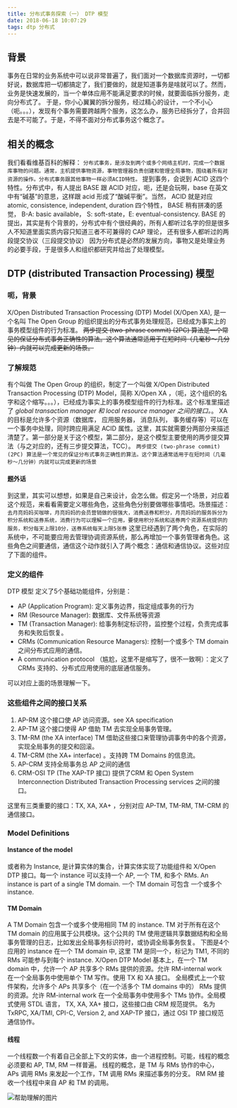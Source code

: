 ```yaml
---
title: 分布式事务探索（一） DTP 模型
date: 2018-06-18 10:07:29
tags: dtp 分布式
---
```


## 背景
事务在日常的业务系统中可以说非常普遍了，我们面对一个数据库资源时，一切都好说，数据库把一切都搞定了，我们要做的，就是知道事务是啥就可以了。然而，业务是快速发展的，当一个单体应用不能满足要求的时候，就要面临拆分服务，走向分布式了。
于是，你小心翼翼的拆分服务，经过精心的设计，一个不小心（呃。。。），发现有个事务需要跨越两个服务，这怎么办，服务已经拆分了，合并回去是不可能了。于是，不得不面对分布式事务这个概念了。

## 相关的概念
我们看看维基百科的解释：
`分布式事务，是涉及到两个或多个网络主机时，完成一个数据库事物的问题。通常，主机提供事物资源，事物管理器负责创建和管理全局事物，围绕着所有对资源的操作。分布式事务跟其他事物一样必须ACID特性。`
提到事务，会说到 ACID 这四个特性。分布式中，有人提出 BASE 跟 ACID 对应，呃，还是会玩啊，base 在英文中有“碱基”的意思，这样跟 acid 形成了“酸碱平衡”。当然， ACID 就是对应 atomic, consistence, independent, duration 四个特性， BASE 稍有拼凑的感觉， B-A: basic available， S: soft-state，E: eventual-consistency.
BASE 的提出，其实是有个背景的，分布式中有个很经典的，所有人都听过名字的但是很多人不知道里面实质内容只知道三者不可兼得的 CAP 理论，
还有很多人都听过的两段提交协议（三段提交协议）
因为分布式是必然的发展方向，事物又是处理业务的必要手段，于是很多人和组织都研究并给出了处理模型。
## DTP (distributed Transaction Processing) 模型
### 呃，背景
X/Open Distributed Transaction Processing (DTP) Model (X/Open XA), 是一个名叫 The Open Group 的组织提出的分布式事务处理规范，已经成为事实上的事务模型组件的行为标准。
~~两步提交 (two-phrase commit) (2PC) 算法是一个常见的保证分布式事务正确性的算法。这个算法通常适用于在短时间（几毫秒～几分钟）内就可以完成更新的场景。~~
### 了解规范
有个叫做 The Open Group 的组织，制定了一个叫做 X/Open Distributed Transaction Processing (DTP) Model，简称 X/Open XA ，（呃，这个组织的名字和这个缩写。。。），已经成为事实上的事务模型组件的行为标准。这个标准里描述了 *global transaction manager 和 local resource manager 之间的接口。*。 XA 的目标是允许多个资源（数据库， 应用服务器， 消息队列， 事务缓存等）可以在一个事务中处理，同时跨应用满足 ACID 属性。这里，其实就需要分两部分来描述清楚了。第一部分是关于这个模型，第二部分，是这个模型主要使用的两步提交算法（与之对应的，还有三步提交算法，TCC）。
`两步提交 (two-phrase commit) (2PC) 算法是一个常见的保证分布式事务正确性的算法。这个算法通常适用于在短时间（几毫秒～几分钟）内就可以完成更新的场景`
#### 题外话
到这里，其实可以想想，如果是自己来设计，会怎么做。假定另一个场景，对应着这个规范，来看看需要定义哪些角色，这些角色分别要做哪些事情吧。场景描述：
`去月亮妈妈买咖啡，月亮妈妈的会员营销做的很强大，消费送券和积分，月亮妈妈的服务拆分为积分系统和送券系统，消费行为可以理解一个应用，要使用积分系统和送券两个资源系统提供的服务，积分每天上限10分，送券系统每天上限5张券`
这里已经遇到了两个角色，在实际的系统中，不可能要应用去管理协调资源系统，那么再增加一个事务管理者角色。这些角色之间要通信，通信这个动作就引入了两个概念：通信和通信协议。这些对应了下面的组件。

### 定义的组件
DTP 模型 定义了5个基础功能组件，分别是：
* AP (Application Program): 定义事务边界，指定组成事务的行为
* RM (Resource Manager): 数据库、文件系统等资源
* TM (Transaction Manager): 给事务制定标识符，监控整个过程，负责完成事务和失败后恢复。
* CRMs (Communication Resource Managers): 控制一个或多个 TM domain 之间分布式应用的通信。
* A communication protocol （尴尬，这里不是缩写了，很不一致啊）：定义了 CRMs 支持的、分布式应用使用的底层通信服务。

可以对应上面的场景理解一下。

### 这些组件之间的接口关系
1. AP-RM 这个接口使 AP 访问资源。see XA specification
2. AP-TM 这个接口使得 AP 借助 TM 去实现全局事务管理。
3. TM-RM (the XA interface) TM 借助这些接口来管理协调事务中的各个资源，实现全局事务的提交和回滚。
4. TM-CRM (the XA+ interface) 。支持跨 TM Domains 的信息流。
5. AP-CRM 支持全局事务总 AP 之间的通信
6. CRM-OSI TP (The XAP-TP 接口) 提供了CRM 和 Open System Interconnection Distributed Transaction Processing services 之间的接口。

这里有三类重要的接口：TX, XA, XA+ ，分别对应 AP-TM, TM-RM, TM-CRM 的通信接口。

### Model Definitions
#### Instance of the model
或者称为 Instance, 是计算实体的集合，计算实体实现了功能组件和 X/Open DTP 接口。每一个 instance 可以支持一个 AP, 一个 TM, 和多个 RMs. An instance is part of a single TM domain. 一个 TM domain 可包含 一个或多个 instance.
#### TM Domain
A TM Domain 包含一个或多个使用相同 TM 的 instance.  TM 对于所有在这个 TM domain 的应用属于公共模块。这个公共的 TM 使用逻辑共享数据结构和全局事务管理的日志，比如发出全局事务标识符时，或协调全局事务恢复。
下图是4个应用的 instance 在一个 TM domain 中, 这里 TM 是同一个，标记为 TM1, 不同的 RMs 可能参与到每个 instance.
X/Open DTP Model
基本上，在一个 TM domain 中，允许一个 AP 共享多个 RMs 提供的资源。允许 RM-internal work 在一个全局事务中使用单个 TM 写作。使用 TX 和 XA 接口。
全局模式上一个软件架构，允许多个 APs 共享多个（在一个活多个 TM domains 中的） RMs 提供的资源。允许 RM-internal work 在一个全局事务中使用多个 TMs 协作。全局模式使用 STDL 语言， TX, XA, XA+ 接口，这些接口由 CRM 规范提供。 名为 TxRPC, XA/TMI, CPI-C, Version 2, and XAP-TP 接口，通过 OSI TP 接口规范通信协作。
#### 线程
一个线程数一个有着自己全部上下文的实体，由一个进程控制。可能，线程的概念必须要和 AP, TM, RM 一样普遍。
线程的概念，是 TM 与 RMs 协作的中心， APs 调用 RMs 来发起一个工作，TM 调用 RMs 来描述事务的分支。
RM 
RM 接收一个线程中来自 AP 和 TM 的调用。

![帮助理解的图片](/images/dtp_1.png)

